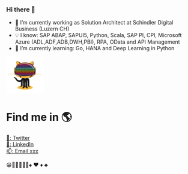 ### Hi there 👋

- 🌟 I’m currently working as Solution Architect at Schindler Digital Business (Luzern CH) <br>
- 💡 I know: SAP ABAP, SAPUI5, Python, Scala, SAP PI, CPI, Microsoft Azure (ADL,ADF,ADB,DWH,PBI), RPA, OData and API Management<br>
- 🎯 I’m currently learning: Go, HANA and Deep Learning in Python <br>
<img src="https://github.com/davidvela/davidvela.github.io/blob/master/images/daftpunktocat-guy.gif" alt="drawing" width="100"/>

# Find me in 🌎
[🦢: Twitter](https://twitter.com/David_VelaT) <br>
[💼: LinkedIn](https://www.linkedin.com/in/davidvelatirado/) <br>
[📫: Email xxx](mailto:david.vela.tirado@gmail.com)<br>

😁🌟🐳🤐👾🔥♠ ♥ ♦ ♣


<!--
**davidvela/davidvela** is a ✨ _special_ ✨ repository because its `README.md` (this file) appears on your GitHub profile.
[![image](https://github.com/davidvela/davidvela.github.io/blob/master/images/daftpunktocat-guy.gif =20x20)
<a href="https://twitter.com/David_VelaT" target="_blank">🦢: Twitter Test</a>  <br> => not working

Here are some ideas to get you started:

- 🔭 I’m currently working on ...
- 🌱 I’m currently learning ...
- 👯 I’m looking to collaborate on ...
- 🤔 I’m looking for help with ...
- 💬 Ask me about ...
- 📫 How to reach me: ...
- 😄 Pronouns: ...
- ⚡ Fun fact: ...
stats:
[![image](Imagelink)](link)
[![Anurag's github stats](https://github-readme-stats.vercel.app/api?username=davidvela)](https://github.com/davidvela)
-->

